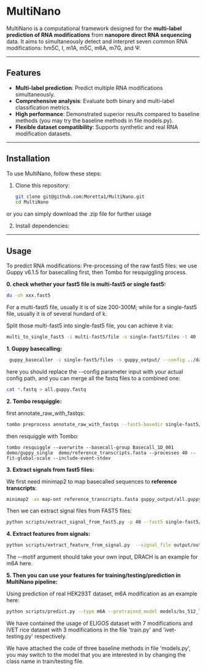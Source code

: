 # **MultiNano**

MultiNano is a computational framework designed for the **multi-label prediction of RNA modifications** from **nanopore direct RNA sequencing** data. It aims to simultaneously detect and interpret seven common RNA modifications: hm5C, I, m1A, m5C, m6A, m7G, and Ψ.

---

## **Features**
- **Multi-label prediction**: Predict multiple RNA modifications simultaneously.
- **Comprehensive analysis**: Evaluate both binary and multi-label classification metrics.
- **High performance**: Demonstrated superior results compared to baseline methods (you may try the baseline methods in file models.py).
- **Flexible dataset compatibility**: Supports synthetic and real RNA modification datasets.

---

## **Installation**

To use MultiNano, follow these steps:

1. Clone this repository:
   ```bash
   git clone git@github.com:Moretta1/MultiNano.git
   cd MultiNano

or you can simply download the .zip file for further usage

2. Install dependencies:


---

## **Usage**

To predict RNA modifications:
Pre-processing of the raw fast5 files: we use Guppy v6.1.5 for basecalling first, then Tombo for resquiggling process.

**0.  check whether your fast5 file is multi-fast5 or single fast5:**
  ```bash
  du -sh xxx.fast5
  ```
For a multi-fast5 file, usually it is of size 200-300M; while for a single-fast5 file, usually it is of several hundard of k.

Split those multi-fast5 into single-fast5 file, you can achieve it via:
  ```bash
  multi_to_single_fast5 -i multi-fast5/file -s single-fast5/files -t 40 --recursive
  ```

**1. Guppy basecalling:**

```bash
 guppy_basecaller -i single-fast5/files -s guppy_output/ --config ../data/rna_r9.4.1_70bps_fast.cfg -r --num_callers 4 --cpu_threads_per_caller 2 -x 'cuda:0'
```

here you should replace the --config parameter input with your actual config path, and you can merge all the fastq files to a combined one:
```bash
cat *.fastq > all.guppy.fastq
```

**2. Tombo resquiggle:**

first annotate_raw_with_fastqs:
```bash
tombo preprocess annotate_raw_with_fastqs --fast5-basedir single-fast5/files --fastq-filenames guppy_output/all.guppy.fastq --sequencing-summary-filenames guppy_output/sequencing_summary.txt --basecall-group Basecall_1D_000 --basecall-subgroup BaseCalled_template --overwrite --processes 10
```

then resquiggle with Tombo:
```
tombo resquiggle --overwrite --basecall-group Basecall_1D_001 demo/guppy_single  demo/reference_transcripts.fasta --processes 40 --fit-global-scale --include-event-stdev
```
  
**3.	Extract signals from fast5 files:**

We first need minimap2 to map basecalled sequences to **reference transcripts**: 

```bash
minimap2 -ax map-ont reference_transcripts.fasta guppy_output/all.guppy.fastq > guppy_output/output.sam
```
Then we can extract signal files from FAST5 files:

```bash
python scripts/extract_signal_from_fast5.py -p 40 --fast5 single-fast5/files --reference reference_transcripts.fasta --sam guppy_output/output.sam --output output/output.signal.tsv --clip 10
```

**4.	Extract features from signals:**
```bash
python scripts/extract_feature_from_signal.py  --signal_file output/output.signal.tsv --clip 10 --output output/output.feature.tsv --motif DRACH
```
The --motif argument should take your own input, DRACH is an example for m6A here.

**5. Then you can use your features for training/testing/prediction in MultiNano pipeline:**

Using prediction of real HEK293T dataset, m6A modification as an example here:

```bash 
python scripts/predict.py --type m6A --pretrained_model models/bs_512_lr_0.00001/epoch4.pkl --feature_file output/output.feature.tsv --predict_result output/predict_output.tsv --bs 512
```
We have contained the usage of ELIGOS dataset with 7 modifications and IVET rice dataset with 3 modifications in the file 'train.py' and 'ivet-testing.py' respectively.

We have attached the code of three baseline methods in file 'models.py', you may switch to the model that you are interested in by changing the class name in train/testing file.





